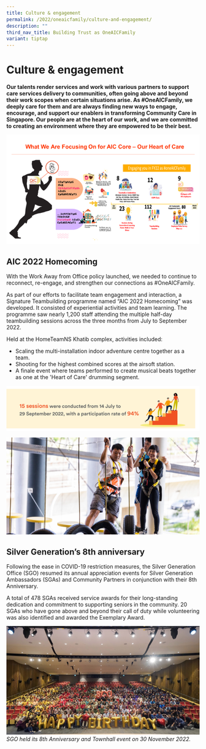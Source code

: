 ```yaml
---
title: Culture & engagement
permalink: /2022/oneaicfamily/culture-and-engagement/
description: ""
third_nav_title: Building Trust as OneAICFamily
variant: tiptap
---
```

# Culture & engagement

**Our talents render services and work with various partners to support care services delivery to communities, often going above and beyond their work scopes when certain situations arise. As #OneAICFamily, we deeply care for them and are always finding new ways to engage, encourage, and support our enablers in transforming Community Care in Singapore. Our people are at the heart of our work, and we are committed to creating an environment where they are empowered to be their best.**


![](/images/what-we-are-focusing-on.png)

## AIC 2022 Homecoming
With the Work Away from Office policy launched, we needed to continue to reconnect, re-engage, and strengthen our connections as #OneAICFamily. 

As part of our efforts to facilitate team engagement and interaction, a Signature Teambuilding programme named “AIC 2022 Homecoming” was developed. It consisted of experiential activities and team learning. The programme saw nearly 1,200 staff attending the multiple half-day teambuilding sessions across the three months from July to September 2022. 

Held at the HomeTeamNS Khatib complex, activities included:
* Scaling the multi-installation indoor adventure centre together as a team.
* Shooting for the highest combined scores at the airsoft station.
* A finale event where teams performed to create musical beats together as one at the 'Heart of Care' drumming segment.

![](/images/15-sessions-14-july.png)

![](/images/climbing.png)

## Silver Generation’s 8th anniversary
Following the ease in COVID-19 restriction measures, the Silver Generation Office (SGO) resumed its annual appreciation events for Silver Generation Ambassadors (SGAs) and Community Partners in conjunction with their 8th Anniversary. 

A total of 478 SGAs received service awards for their long-standing dedication and commitment to supporting seniors in the community. 20 SGAs who have gone above and beyond their call of duty while volunteering was also identified and awarded the Exemplary Award.

![](/images/sgo-townhall1.png)
*SGO held its 8th Anniversary and Townhall event on 30 November 2022.*